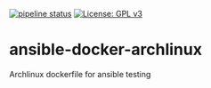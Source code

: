 [![pipeline status](https://gitlab.com/sultangillani/ansible-docker-archlinux/badges/master/pipeline.svg)](https://gitlab.com/sultangillani/ansible-docker-archlinux/commits/master)
[![License: GPL v3](https://img.shields.io/badge/License-GPLv3-blue.svg)](https://www.gnu.org/licenses/gpl-3.0)

# ansible-docker-archlinux

Archlinux dockerfile for ansible testing